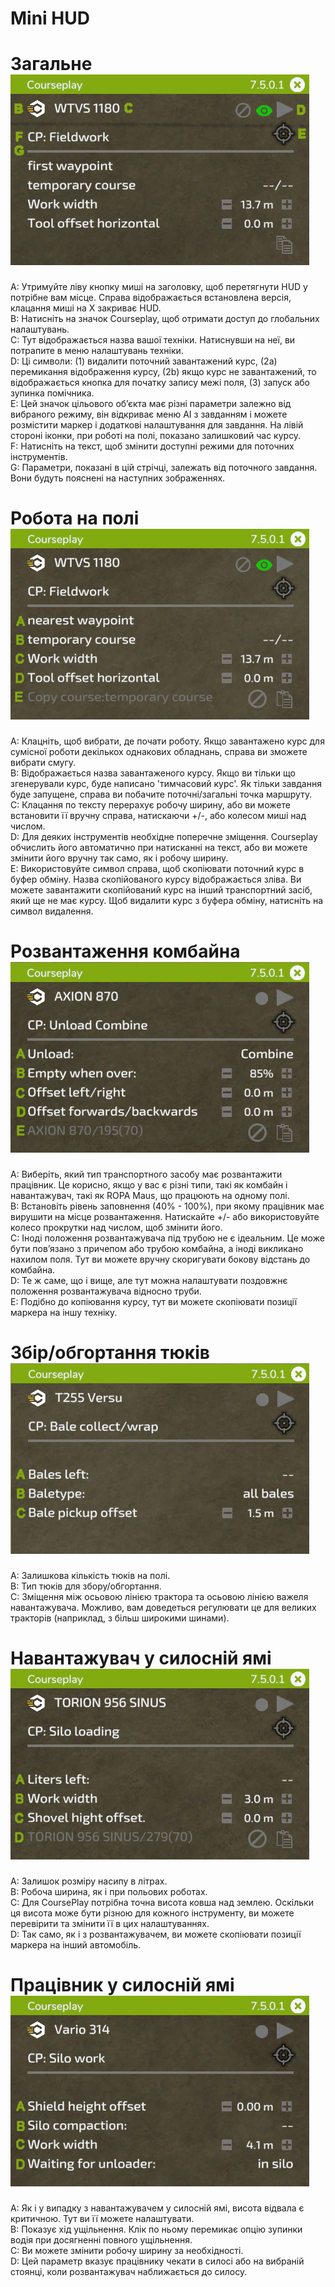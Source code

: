 # Mini HUD

# Загальне![Image](../assets/images/minihudhelp_general_0_0_478_305.png)

  
A: Утримуйте ліву кнопку миші на заголовку, щоб перетягнути HUD у потрібне вам місце. Справа відображається встановлена версія, клацання миші на Х закриває HUD.  
B: Натисніть на значок Courseplay, щоб отримати доступ до глобальних налаштувань.  
C: Тут відображається назва вашої техніки. Натиснувши на неї, ви потрапите в меню налаштувань техніки.  
D: Ці символи: (1) видалити поточний завантажений курс, (2a) перемикання відображення курсу, (2b) якщо курс не завантажений, то відображається кнопка для початку запису межі поля, (3) запуск або зупинка помічника.  
E: Цей значок цільового об’єкта має різні параметри залежно від вибраного режиму, він відкриває меню AI з завданням і можете розмістити маркер і додаткові налаштування для завдання. На лівій стороні іконки, при роботі на полі, показано залишковий час курсу.  
F: Натисніть на текст, щоб змінити доступні режими для поточних інструментів.  
G: Параметри, показані в цій стрічці, залежать від поточного завдання. Вони будуть пояснені на наступних зображеннях.  


# Робота на полі![Image](../assets/images/minihudhelp_fieldwork_0_0_478_305.png)

  
A: Клацніть, щоб вибрати, де почати роботу. Якщо завантажено курс для сумісної роботи декількох однакових обладнань, справа ви зможете вибрати смугу.  
B: Відображається назва завантаженого курсу. Якщо ви тільки що згенерували курс, буде написано 'тимчасовий курс'. Як тільки завдання буде запущене, справа ви побачите поточні/загальні точка маршруту.  
C: Клацання по тексту перерахує робочу ширину, або ви можете встановити її вручну справа, натискаючи +/-, або колесом миші над числом.  
D: Для деяких інструментів необхідне поперечне зміщення. Courseplay обчислить його автоматично при натисканні на текст, або ви можете змінити його вручну так само, як і робочу ширину.  
E: Використовуйте символ справа, щоб скопіювати поточний курс в буфер обміну. Назва скопійованого курсу відображається зліва. Ви можете завантажити скопійований курс на інший транспортний засіб, який ще не має курсу. Щоб видалити курс з буфера обміну, натисніть на символ видалення.  


# Розвантаження комбайна![Image](../assets/images/minihudhelp_combineunload_0_0_478_305.png)

  
A: Виберіть, який тип транспортного засобу має розвантажити працівник. Це корисно, якщо у вас є різні типи, такі як комбайн і навантажувач, такі як ROPA Maus, що працюють на одному полі.  
B: Встановіть рівень заповнення (40% - 100%), при якому працівник має вирушити на місце розвантаження. Натискайте +/- або використовуйте колесо прокрутки над числом, щоб змінити його.  
C: Іноді положення розвантажувача під трубою не є ідеальним. Це може бути пов’язано з причепом або трубою комбайна, а іноді викликано нахилом поля. Тут ви можете вручну скоригувати бокову відстань до комбайна.  
D: Те ж саме, що і вище, але тут можна налаштувати поздовжнє положення розвантажувача відносно труби.  
E: Подібно до копіювання курсу, тут ви можете скопіювати позиції маркера на іншу техніку.  


# Збір/обгортання тюків![Image](../assets/images/minihudhelp_balecollect_0_0_478_305.png)

  
A: Залишкова кількість тюків на полі.  
B: Тип тюків для збору/обгортання.  
C: Зміщення між осьовою лінією трактора та осьовою лінією важеля навантажувача. Можливо, вам доведеться регулювати це для великих тракторів (наприклад, з більш широкими шинами).  


# Навантажувач у силосній ямі![Image](../assets/images/minihudhelp_siloloader_0_0_478_305.png)

  
A: Залишок розміру насипу в літрах.  
B: Робоча ширина, як і при польових роботах.  
C: Для CoursePlay потрібна точна висота ковша над землею. Оскільки ця висота може бути різною для кожного інструменту, ви можете перевірити та змінити її в цих налаштуваннях.  
D: Так само, як і з розвантажувачем, ви можете скопіювати позиції маркера на інший автомобіль.  


# Працівник у силосній ямі![Image](../assets/images/minihudhelp_siloworker_0_0_478_305.png)

  
A: Як і у випадку з навантажувачем у силосній ямі, висота відвала є критичною. Тут ви її можете налаштувати.  
B: Показує хід ущільнення. Клік по ньому перемикає опцію зупинки водія при досягненні повного ущільнення.  
C: Ви можете змінити робочу ширину за необхідності.  
D: Цей параметр вказує працівнику чекати в силосі або на вибраній стоянці, коли розвантажувач наближається до силосу.  


